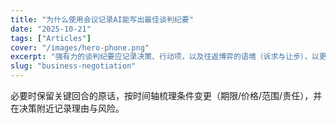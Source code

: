 ```yaml
---
title: "为什么使用会议记录AI能写出最佳谈判纪要"
date: "2025-10-21"
tags: ["Articles"]
cover: "/images/hero-phone.png"
excerpt: "强有力的谈判纪要应记录决策、行动项，以及往返博弈的语境（诉求与让步），以更快更准地做出判断。"
slug: "business-negotiation"
---
```


必要时保留关键回合的原话，按时间轴梳理条件变更（期限/价格/范围/责任），并在决策附近记录理由与风险。
